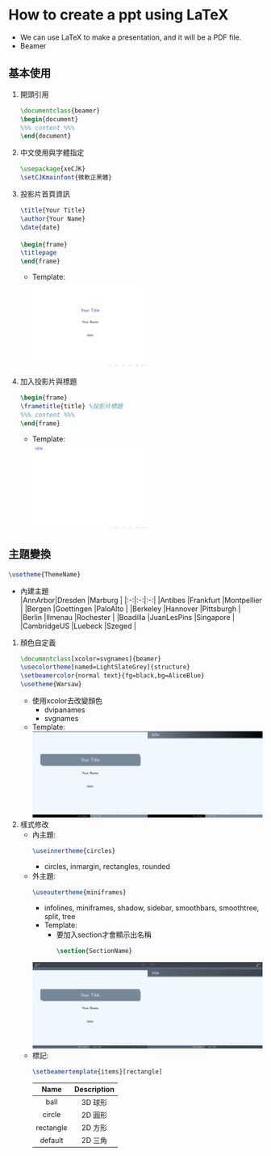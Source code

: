 # How to create a ppt using LaTeX
* We can use LaTeX to make a presentation, and it will be a PDF file.
* Beamer
## 基本使用
1. 開頭引用
    ```LaTeX
    \documentclass{beamer}
    \begin{document}
    %%% content %%%
    \end{document}
    ```
2. 中文使用與字體指定
    ```LaTeX
    \usepackage{xeCJK}
    \setCJKmainfont{微軟正黑體}
    ```
3. 投影片首頁資訊
    ```LaTeX
    \title{Your Title} 
    \author{Your Name}
    \date{date}

    \begin{frame}
    \titlepage
    \end{frame}
    ```
    * Template:
    </br><img src="./img/tmp_page1.png" width="50%" height="50%"/></br>

4. 加入投影片與標題
    ```LaTeX
    \begin{frame}
    \frametitle{title} %投影片標題
    %%% content %%%
    \end{frame}
    ```
    * Template:
    </br><img src="./img/tmp_page2.png" width="50%" height="50%"/></br>

## 主題變換
```LaTeX
\usetheme{ThemeName}
```
* 內建主題  
    |AnnArbor|Dresden |Marburg |
    |:-:|:-:|:-:|
    |Antibes |Frankfurt |Montpellier |
    |Bergen |Goettingen |PaloAlto |
    |Berkeley |Hannover |Pittsburgh |
    |Berlin |Ilmenau |Rochester |
    |Boadilla |JuanLesPins |Singapore |
    |CambridgeUS |Luebeck |Szeged |

1. 顏色自定義
    ```LaTeX
    \documentclass[xcolor=svgnames]{beamer}
    \usecolortheme[named=LightSlateGrey]{structure}
    \setbeamercolor{normal text}{fg=black,bg=AliceBlue}
    \usetheme{Warsaw}
    ```
    * 使用xcolor去改變顏色
        * dvipanames
        * svgnames
    * Template:
    </br><img src="./img/tmp_page11.png" width="50%" height="50%"/><img src="./img/tmp_page12.png" width="50%" height="50%"/></br>
2. 樣式修改  
    * 內主題:
        ```LaTeX
        \useinnertheme{circles}
        ```
        * circles, inmargin, rectangles, rounded 
    * 外主題:
        ```LaTeX
        \useoutertheme{miniframes}
        ```    
        *  infolines, miniframes, shadow, sidebar, smoothbars, smoothtree, split, tree 
        * Template:
            * 要加入section才會顯示出名稱
                ```LaTeX
                \section{SectionName}
                ```
        <img src="./img/tmp_page21.png" width="50%" height="50%"/><img src="./img/tmp_page22.png" width="50%" height="50%"/></br>
    * 標記:
        ```LaTeX
        \setbeamertemplate{items}[rectangle]
        ```
        |Name |Description |
        |:-:|:-:|
        |ball |3D 球形|
        |circle |2D 圓形|
        |rectangle |2D 方形|
        |default |2D 三角|

